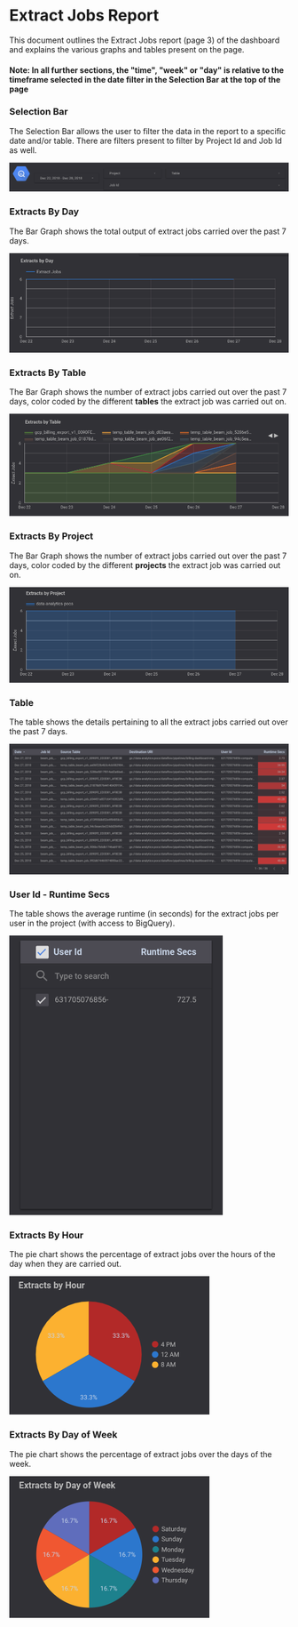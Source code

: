 # Extract Jobs Report

This document outlines the Extract Jobs report (page 3) of the dashboard and explains the various graphs and tables present on the page.

#### Note: In all further sections, the "time", "week" or "day" is relative to the timeframe selected in the date filter in the Selection Bar at the top of the page

### Selection Bar
The Selection Bar allows the user to filter the data in the report to a specific date and/or table. There are filters present to filter by Project Id and Job Id as well.

![Selection Bar](../images/extract_jobs/Image1.png)

### Extracts By Day
The Bar Graph shows the total output of extract jobs carried over the past 7 days.

![Extracts By Day](../images/extract_jobs/Image2.png)

### Extracts By Table
The Bar Graph shows the number of extract jobs carried out over the past 7 days, color coded by the different **tables** the extract job was carried out on.

![Extracts By Table](../images/extract_jobs/Image3.png)

### Extracts By Project
The Bar Graph shows the number of extract jobs carried out over the past 7 days, color coded by the different **projects** the extract job was carried out on.

![Loads By Project](../images/extract_jobs/Image4.png)

### Table
The table shows the details pertaining to all the extract jobs carried out over the past 7 days.

![Table](../images/extract_jobs/Image5.png)

### User Id - Runtime Secs
The table shows the average runtime (in seconds) for the extract jobs per user in the project (with access to BigQuery).

![User Id - Runtime Secs](../images/extract_jobs/Image6.png)

### Extracts By Hour
The pie chart shows the percentage of extract jobs over the hours of the day when they are carried out.

![Extracts By Hour](../images/extract_jobs/Image7.png)

### Extracts By Day of Week
The pie chart shows the percentage of extract jobs over the days of the week.

![Extracts By Day of Week](../images/extract_jobs/Image8.png)

